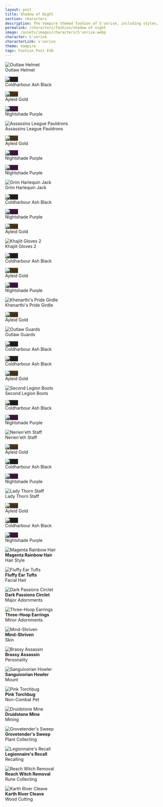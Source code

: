 ```yaml
---
layout: post
title: Shadow of Night
section: characters
description: The Vampire themed fashion of S'unrise, including styles, dyes, and collectibles.
permalink: /characters/fashion/shadow of night
image: /assets/images/characters/S'unrise.webp
character: S'unrise
characterLink: s'unrise
theme: Vampire
tags: Fashion Post ESO
---
```


<div class="fashionContainer">
    <div class="fashionOutfit">
        <div class="fashionStyle">
            <p><img src="/assets/images/icons/eso/armour/outlaw helmet.webp" alt="Outlaw Helmet"><br>
            Outlaw Helmet</p>
        </div>
        <div class="fashionDye">
            <p><img style="background-color: #231f1d" src="/assets/images/icons/eso/dye.webp" alt="Dye"><br>
            Cold<span class="narrow"></span>harbour Ash Black</p>
        </div>
        <div class="fashionDye">
            <p><img style="background-color: #533d1c" src="/assets/images/icons/eso/dye.webp" alt="Dye"><br>
            Ayleid Gold</p>
        </div>
        <div class="fashionDye">
            <p><img style="background-color: #441544" src="/assets/images/icons/eso/dye.webp" alt="Dye"><br>
            Night<span class="narrow"></span>shade Purple</p>
        </div>
        <div class="fashionStyle">
            <p><img src="/assets/images/icons/eso/armour/assassins league pauldrons.webp" alt="Assassins League Pauldrons"><br>
            Assassins League Pauldrons</p>
        </div>
        <div class="fashionDye">
            <p><img style="background-color: #533d1c" src="/assets/images/icons/eso/dye.webp" alt="Dye"><br>
            Ayleid Gold</p>
        </div>
        <div class="fashionDye">
            <p><img style="background-color: #441544" src="/assets/images/icons/eso/dye.webp" alt="Dye"><br>
            Night<span class="narrow"></span>shade Purple</p>
        </div>
        <div class="fashionDye">
            <p><img style="background-color: #441544" src="/assets/images/icons/eso/dye.webp" alt="Dye"><br>
            Night<span class="narrow"></span>shade Purple</p>
        </div>
        <div class="fashionStyle">
            <p><img src="/assets/images/icons/eso/armour/grim harlequin jack.webp" alt="Grim Harlequin Jack"><br>
            Grim Harlequin Jack</p>
        </div>
        <div class="fashionDye">
            <p><img style="background-color: #231f1d" src="/assets/images/icons/eso/dye.webp" alt="Dye"><br>
            Cold<span class="narrow"></span>harbour Ash Black</p>
        </div>
        <div class="fashionDye">
            <p><img style="background-color: #441544" src="/assets/images/icons/eso/dye.webp" alt="Dye"><br>
            Night<span class="narrow"></span>shade Purple</p>
        </div>
        <div class="fashionDye">
            <p><img style="background-color: #533d1c" src="/assets/images/icons/eso/dye.webp" alt="Dye"><br>
            Ayleid Gold</p>
        </div>
        <div class="fashionStyle">
            <p><img src="/assets/images/icons/eso/armour/khajiit gloves 2.webp" alt="Khajiit Gloves 2"><br>
            Khajiit Gloves 2</p>
        </div>
        <div class="fashionDye">
            <p><img style="background-color: #231f1d" src="/assets/images/icons/eso/dye.webp" alt="Dye"><br>
            Cold<span class="narrow"></span>harbour Ash Black</p>
        </div>
        <div class="fashionDye">
            <p><img style="background-color: #533d1c" src="/assets/images/icons/eso/dye.webp" alt="Dye"><br>
            Ayleid Gold</p>
        </div>
        <div class="fashionDye">
            <p><img style="background-color: #441544" src="/assets/images/icons/eso/dye.webp" alt="Dye"><br>
            Night<span class="narrow"></span>shade Purple</p>
        </div>
        <div class="fashionStyle">
            <p><img src="/assets/images/icons/eso/armour/khenarthi's pride girdle.webp" alt="Khenarthi's Pride Girdle"><br>
            Khenarthi's Pride Girdle</p>
        </div>
        <div class="fashionDye">
            <p><img style="background-color: #533d1c" src="/assets/images/icons/eso/dye.webp" alt="Dye"><br>
            Ayleid Gold</p>
        </div>
        <div class="fashionDye">
            <p></p>
        </div>
        <div class="fashionDye">
            <p></p>
        </div>
        <div class="fashionStyle">
            <p><img src="/assets/images/icons/eso/armour/outlaw guards.webp" alt="Outlaw Guards"><br>
            Outlaw Guards</p>
        </div>
        <div class="fashionDye">
            <p><img style="background-color: #231f1d" src="/assets/images/icons/eso/dye.webp" alt="Dye"><br>
            Cold<span class="narrow"></span>harbour Ash Black</p>
        </div>
        <div class="fashionDye">
            <p><img style="background-color: #231f1d" src="/assets/images/icons/eso/dye.webp" alt="Dye"><br>
            Cold<span class="narrow"></span>harbour Ash Black</p>
        </div>
        <div class="fashionDye">
            <p><img style="background-color: #533d1c" src="/assets/images/icons/eso/dye.webp" alt="Dye"><br>
            Ayleid Gold</p>
        </div>
        <div class="fashionStyle">
            <p><img src="/assets/images/icons/eso/armour/second legion boots.webp" alt="Second Legion Boots"><br>
            Second Legion Boots</p>
        </div>
        <div class="fashionDye">
            <p></p>
        </div>
        <div class="fashionDye">
            <p><img style="background-color: #231f1d" src="/assets/images/icons/eso/dye.webp" alt="Dye"><br>
            Cold<span class="narrow"></span>harbour Ash Black</p>
        </div>
        <div class="fashionDye">
            <p><img style="background-color: #441544" src="/assets/images/icons/eso/dye.webp" alt="Dye"><br>
            Night<span class="narrow"></span>shade Purple</p>
        </div>
        <div class="fashionStyle">
            <p><img src="/assets/images/icons/eso/weapons/nerien'eth staff.webp" alt="Nerien'eth Staff"><br>
            Nerien'eth Staff</p>
        </div>
        <div class="fashionDye">
            <p><img style="background-color: #533d1c" src="/assets/images/icons/eso/dye.webp" alt="Dye"><br>
            Ayleid Gold</p>
        </div>
        <div class="fashionDye">
            <p><img style="background-color: #231f1d" src="/assets/images/icons/eso/dye.webp" alt="Dye"><br>
            Cold<span class="narrow"></span>harbour Ash Black</p>
        </div>
        <div class="fashionDye">
            <p><img style="background-color: #441544" src="/assets/images/icons/eso/dye.webp" alt="Dye"><br>
            Night<span class="narrow"></span>shade Purple</p>
        </div>
        <div class="fashionStyle">
            <p><img src="/assets/images/icons/eso/weapons/lady thorn staff.webp" alt="Lady Thorn Staff"><br>
            Lady Thorn Staff</p>
        </div>
        <div class="fashionDye">
            <p><img style="background-color: #533d1c" src="/assets/images/icons/eso/dye.webp" alt="Dye"><br>
            Ayleid Gold</p>
        </div>
        <div class="fashionDye">
            <p><img style="background-color: #231f1d" src="/assets/images/icons/eso/dye.webp" alt="Dye"><br>
            Cold<span class="narrow"></span>harbour Ash Black</p>
        </div>
        <div class="fashionDye">
            <p><img style="background-color: #441544" src="/assets/images/icons/eso/dye.webp" alt="Dye"><br>
            Night<span class="narrow"></span>shade Purple</p>
        </div>
    </div>
</div>

<div class="fashionContainer">
    <div class="fashionCollectibles">
        <div class="fashionCollectible" style="width: 33%">
            <p><img src="/assets/images/icons/eso/collectibles/magenta rainbow hair.webp" alt="Magenta Rainbow Hair"><br>
            <span style="font-weight: bold">Magenta Rainbow Hair</span><br>
            Hair Style</p>
        </div>
        <div class="fashionCollectible" style="width: 33%">
            <p><img src="/assets/images/icons/eso/collectibles/fluffy ear tufts.webp" alt="Fluffy Ear Tufts"><br>
            <span style="font-weight: bold">Fluffy Ear Tufts</span><br>
            Facial Hair</p>
        </div>
        <div class="fashionCollectible" style="width: 33%">
            <p><img src="/assets/images/icons/eso/collectibles/dark passions circlet.webp" alt="Dark Passions Circlet"><br>
            <span style="font-weight: bold">Dark Passions Circlet</span><br>
            Major Adornments</p>
        </div>
        <div class="fashionCollectible" style="width: 33%; clear: both">
            <p><img src="/assets/images/icons/eso/collectibles/three-hoop earrings.webp" alt="Three-Hoop Earrings"><br>
            <span style="font-weight: bold">Three-Hoop Earrings</span><br>
            Minor Adornments</p>
        </div>
        <div class="fashionCollectible" style="width: 33%">
            <p><img src="/assets/images/icons/eso/collectibles/mind-shriven.webp" alt="Mind-Shriven"><br>
                <span style="font-weight: bold">Mind-Shriven</span><br>
            Skin</p>
        </div>
        <div class="fashionCollectible" style="width: 33%">
            <p><img src="/assets/images/icons/eso/collectibles/brassy assassin.webp" alt="Brassy Assassin"><br>
            <span style="font-weight: bold">Brassy Assassin</span><br>
            Personality</p>
        </div>
        <div class="fashionCollectible" style="width: 50%; clear: both">
            <p><img src="/assets/images/icons/eso/collectibles/sanguivorian howler.webp" alt="Sanguivorian Howler"><br>
            <span style="font-weight: bold">Sanguivorian Howler</span><br>
            Mount</p>
        </div>
        <div class="fashionCollectible" style="width: 50%">
            <p><img src="/assets/images/icons/eso/collectibles/pink torchbug.webp" alt="Pink Torchbug"><br>
            <span style="font-weight: bold">Pink Torchbug</span><br>
            Non-Combat Pet</p>
        </div>
        <div class="fashionCollectible" style="width: 33%; clear: both">
            <p><img src="/assets/images/icons/eso/collectibles/druidstone mine.webp" alt="Druidstone Mine"><br>
            <span style="font-weight: bold">Druidstone Mine</span><br>
            Mining</p>
        </div>
        <div class="fashionCollectible" style="width: 33%">
            <p><img src="/assets/images/icons/eso/collectibles/grovetender's sweep.webp" alt="Grovetender's Sweep"><br>
            <span style="font-weight: bold">Grovetender's Sweep</span><br>
            Plant Collecting</p>
        </div>
        <div class="fashionCollectible" style="width: 33%">
            <p><img src="/assets/images/icons/eso/collectibles/legionnaire's recall.webp" alt="Legionnaire's Recall"><br>
            <span style="font-weight: bold">Legionnaire's Recall</span><br>
            Recalling</p>
        </div>
        <div class="fashionCollectible" style="width: 50%; clear: both">
            <p><img src="/assets/images/icons/eso/collectibles/reach witch removal.webp" alt="Reach Witch Removal"><br>
            <span style="font-weight: bold">Reach Witch Removal</span><br>
            Rune Collecting</p>
        </div>
        <div class="fashionCollectible" style="width: 50%">
            <p><img src="/assets/images/icons/eso/collectibles/karth river cleave.webp" alt="Karth River Cleave"><br>
            <span style="font-weight: bold">Karth River Cleave</span><br>
            Wood Cutting</p>
        </div>
    </div>
</div>
